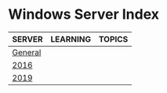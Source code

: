 # Windows Server Index

|SERVER|LEARNING|TOPICS|
|---|---|---|
|[General](windows\server\server-general)|||
|[2016](windows\server\server-2016)|||
|[2019](windows\server\server-2019)|||

